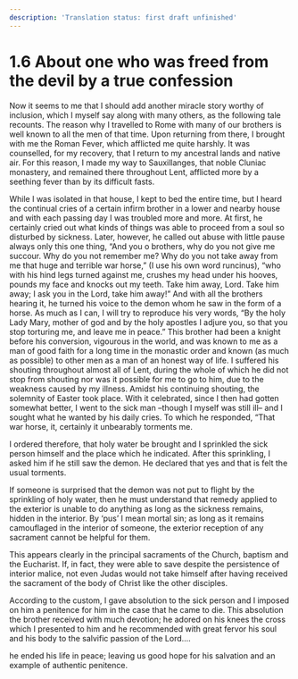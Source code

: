 ```yaml
---
description: 'Translation status: first draft unfinished'
---
```


# 1.6 About one who was freed from the devil by a true confession

Now it seems to me that I should add another miracle story worthy of inclusion, which I myself say along with many others, as the following tale recounts. The reason why I travelled to Rome with many of our brothers is well known to all the men of that time. Upon returning from there, I brought with me the Roman Fever, which afflicted me quite harshly. It was counselled, for my recovery, that I return to my ancestral lands and native air. For this reason, I made my way to Sauxillanges, that noble Cluniac monastery, and remained there throughout Lent, afflicted more by a seething fever than by its difficult fasts.

&#x20;           While I was isolated in that house, I kept to bed the entire time, but I heard the continual cries of a certain infirm brother in a lower and nearby house and with each passing day I was troubled more and more. At first, he certainly cried out what kinds of things was able to proceed from a soul so disturbed by sickness. Later, however, he called out abuse with little pause always only this one thing, “And you o brothers, why do you not give me succour. Why do you not remember me? Why do you not take away from me that huge and terrible war horse,” (I use his own word runcinus), “who with his hind legs turned against me, crushes my head under his hooves, pounds my face and knocks out my teeth. Take him away, Lord. Take him away; I ask you in the Lord, take him away!” And with all the brothers hearing it, he turned his voice to the demon whom he saw in the form of a horse. As much as I can, I will try to reproduce his very words, “By the holy Lady Mary, mother of god and by the holy apostles I adjure you, so that you stop torturing me, and leave me in peace.” This brother had been a knight before his conversion, vigourous in the world, and was known to me as a man of good faith for a long time in the monastic order and known (as much as possible) to other men as a man of an honest way of life. I suffered his shouting throughout almost all of Lent, during the whole of which he did not stop from shouting nor was it possible for me to go to him, due to the weakness caused by my illness. Amidst his continuing shouting, the solemnity of Easter took place. With it celebrated, since I then had gotten somewhat better, I went to the sick man –though I myself was still ill– and I sought what he wanted by his daily cries. To which he responded, “That war horse, it, certainly it unbearably torments me.&#x20;

I ordered therefore, that holy water be brought and I sprinkled the sick person himself and the place which he indicated. After this sprinkling, I asked him if he still saw the demon. He declared that yes and that is felt the usual torments.

&#x20;           If someone is surprised that the demon was not put to flight by the sprinkling of holy water, then he must understand that remedy applied to the exterior is unable to do anything as long as the sickness remains, hidden in the interior. By ‘pus’ I mean mortal sin; as long as it remains camouflaged in the interior of someone, the exterior reception of any sacrament cannot be helpful for them.&#x20;

&#x20;           This appears clearly in the principal sacraments of the Church, baptism and the Eucharist. If, in fact, they were able to save despite the persistence of interior malice, not even Judas would not take himself after having received the sacrament of the body of Christ like the other disciples.

According to the custom, I gave absolution to the sick person and I imposed on him a penitence for him in the case that he came to die. This absolution the brother received with much devotion; he adored on his knees the cross which I presented to him and he recommended with great fervor his soul and his body to the salvific passion of the Lord....

&#x20;he ended his life in peace; leaving us good hope for his salvation and an example of authentic penitence.
